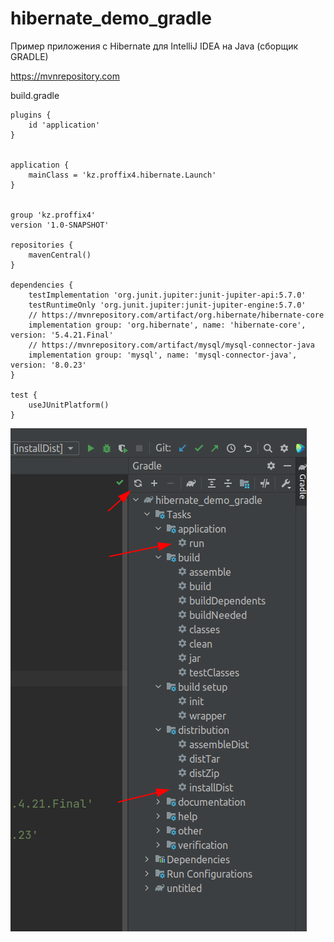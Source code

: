 # hibernate_demo_gradle
Пример приложения с Hibernate для IntelliJ IDEA на Java (сборщик GRADLE)

https://mvnrepository.com

build.gradle
```
plugins {
    id 'application'
}


application {
    mainClass = 'kz.proffix4.hibernate.Launch'
}


group 'kz.proffix4'
version '1.0-SNAPSHOT'

repositories {
    mavenCentral()
}

dependencies {
    testImplementation 'org.junit.jupiter:junit-jupiter-api:5.7.0'
    testRuntimeOnly 'org.junit.jupiter:junit-jupiter-engine:5.7.0'
    // https://mvnrepository.com/artifact/org.hibernate/hibernate-core
    implementation group: 'org.hibernate', name: 'hibernate-core', version: '5.4.21.Final'
    // https://mvnrepository.com/artifact/mysql/mysql-connector-java
    implementation group: 'mysql', name: 'mysql-connector-java', version: '8.0.23'
}

test {
    useJUnitPlatform()
}
```

![screenshot](screenshot.png)
